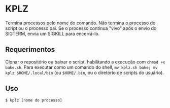 # KPLZ
Termina processos pelo nome do comando. Não termina o processo do script ou o processo pai. Se o processo continua "vivo" após o envio do SIGTERM, envia um SIGKILL para encerrá-lo.
## Requerimentos
Clonar o repositório ou baixar o script, habilitando a execução com `chmod +x bake.sh`. Para executar como um comando do shell, `mv kplz.sh bake; mv kplz $HOME/.local/bin` (ou `$HOME/.bin`, ou o diretório de scripts do usuário).
## Uso
```sh
$ kplz [nome do processo]
```
